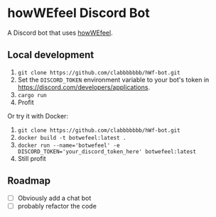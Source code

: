 # howWEfeel Discord Bot

A Discord bot that uses [howWEfeel](https://mehrezat.com/howWEfeel/home.html).

## Local development

1. `git clone https://github.com/clabbbbbbb/hWf-bot.git`
2. Set the `DISCORD_TOKEN` environment variable to your bot's token in https://discord.com/developers/applications.
3. `cargo run`
4. Profit

Or try it with Docker:
1. `git clone https://github.com/clabbbbbbb/hWf-bot.git`
2. `docker build -t botwefeel:latest .`
3. `docker run --name='botwefeel' -e DISCORD_TOKEN='your_discord_token_here' botwefeel:latest`
4. Still profit

## Roadmap

- [ ] Obviously add a chat bot
- [ ] probably refactor the code
